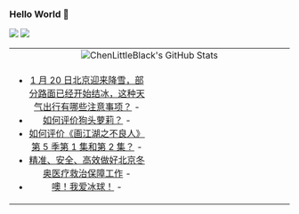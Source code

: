 ### Hello World 👋

[![](https://img.shields.io/badge/@ChenLittleBlack-1a6c81?style=flat&logo=java&logoColor=1a6c81&label=Java&colorA=ffffff)](https://www.java.com/)
[![](https://img.shields.io/badge/@ChenLittleBlack-41b883?style=flat&logo=vuedotjs&logoColor=41b883&label=Vue&colorA=ffffff)](https://cn.vuejs.org/)

<table>
<tr>
<td colspan="2" style="text-align: center;">
<img alt="ChenLittleBlack's GitHub Stats" src="https://github-readme-stats.vercel.app/api?username=ChenLittleBlack&show_icons=true&icon_color=CE1D2D&text_color=718096&bg_color=ffffff&hide_title=true" />
</td>
</tr>
<tr>
<td align="center" valign="middle">

<!-- START_SECTION:blog -->
* <a href='http://www.zhihu.com/question/512530646/answer/2318404510?utm_campaign=rss&utm_medium=rss&utm_source=rss&utm_content=title' target='_blank'>1 月 20 日北京迎来降雪，部分路面已经开始结冰，这种天气出行有哪些注意事项？</a> - 
* <a href='http://www.zhihu.com/question/459499838/answer/2318371038?utm_campaign=rss&utm_medium=rss&utm_source=rss&utm_content=title' target='_blank'>如何评价狗头萝莉？</a> - 
* <a href='http://www.zhihu.com/question/511972728/answer/2318228157?utm_campaign=rss&utm_medium=rss&utm_source=rss&utm_content=title' target='_blank'>如何评价《画江湖之不良人》第 5 季第 1 集和第 2 集？</a> - 
* <a href='http://zhuanlan.zhihu.com/p/450256908?utm_campaign=rss&utm_medium=rss&utm_source=rss&utm_content=title' target='_blank'>精准、安全、高效做好北京冬奥医疗救治保障工作</a> - 
* <a href='http://zhuanlan.zhihu.com/p/458972929?utm_campaign=rss&utm_medium=rss&utm_source=rss&utm_content=title' target='_blank'>噢！我爱冰球！</a> - 
<!-- END_SECTION:blog -->

</td>
<td valign="middle" width="50%">

<!-- START_SECTION:douban -->

<!-- END_SECTION:douban -->

</td>
</tr>
</table>
